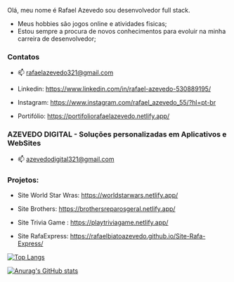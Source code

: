 Olá, meu nome é Rafael Azevedo sou desenvolvedor full stack.

- Meus hobbies são jogos online e atividades fisicas;
- Estou sempre a procura de novos conhecimentos para evoluir na minha carreira de desenvolvedor;


### Contatos

- 📫 rafaelazevedo321@gmail.com

- Linkedin: https://www.linkedin.com/in/rafael-azevedo-530889195/

- Instagram: https://www.instagram.com/rafael_azevedo_55/?hl=pt-br

- Portifólio: https://portifoliorafaelazevedo.netlify.app/


### AZEVEDO DIGITAL - Soluções personalizadas em Aplicativos e WebSites

- 📫 azevedodigital321@gmail.com


### Projetos:

- Site World Star Wras: https://worldstarwars.netlify.app/

- Site Brothers: https://brothersreparosgeral.netlify.app/

- Site Trivia Game : https://playtriviagame.netlify.app/

- Site RafaExpress: https://rafaelbiatoazevedo.github.io/Site-Rafa-Express/



[![Top Langs](https://github-readme-stats.vercel.app/api/top-langs/?username=rafaelbiatoazevedo&layout=compact)](https://github.com/anuraghazra/github-readme-stats)

[![Anurag's GitHub stats](https://github-readme-stats.vercel.app/api?username=rafaelbiatoazevedo)](https://github.com/anuraghazra/github-readme-stats)

